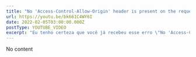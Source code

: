 ```yaml
---
title: "No 'Access-Control-Allow-Origin' header is present on the requested resource. | RESOLVIDO!"
url: https://youtu.be/bk661C4WY6I
date: 2022-02-05T03:00:00.000Z
postType: YOUTUBE_VIDEO
excerpt: "Eu tenho certeza que você já recebeu esse erro \"No 'Access-Control-Allow-Origin' header is present on the requested resource.\" e finalmente nesse vídeo eu vou explicar o por que ele acontece, você vai entender que o browser tem um papel grande nisso e na real isso existe para a nossa segurança! Bora ver?"
---
```


No content
